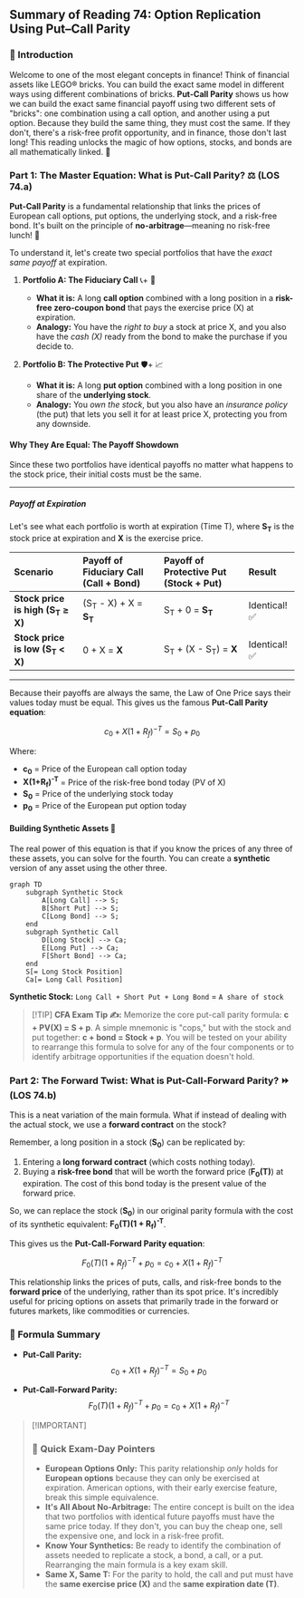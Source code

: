 ## Summary of Reading 74: Option Replication Using Put–Call Parity

### 🎯 Introduction

Welcome to one of the most elegant concepts in finance\! Think of financial assets like LEGO® bricks. You can build the exact same model in different ways using different combinations of bricks. **Put-Call Parity** shows us how we can build the exact same financial payoff using two different sets of "bricks": one combination using a call option, and another using a put option. Because they build the same thing, they must cost the same. If they don't, there's a risk-free profit opportunity, and in finance, those don't last long\! This reading unlocks the magic of how options, stocks, and bonds are all mathematically linked. 🔗

### Part 1: The Master Equation: What is Put-Call Parity? ⚖️ (LOS 74.a)

**Put-Call Parity** is a fundamental relationship that links the prices of European call options, put options, the underlying stock, and a risk-free bond. It's built on the principle of **no-arbitrage**—meaning no risk-free lunch\! 🥪

To understand it, let's create two special portfolios that have the *exact same payoff* at expiration.

1.  **Portfolio A: The Fiduciary Call** 📞+ 🏦

      * **What it is:** A long **call option** combined with a long position in a **risk-free zero-coupon bond** that pays the exercise price (X) at expiration.
      * **Analogy:** You have the *right to buy* a stock at price X, and you also have the *cash (X)* ready from the bond to make the purchase if you decide to.

2.  **Portfolio B: The Protective Put** 🛡️+ 📈

      * **What it is:** A long **put option** combined with a long position in one share of the **underlying stock**.
      * **Analogy:** You *own the stock*, but you also have an *insurance policy* (the put) that lets you sell it for at least price X, protecting you from any downside.

#### Why They Are Equal: The Payoff Showdown

Since these two portfolios have identical payoffs no matter what happens to the stock price, their initial costs must be the same.

-----

##### **Payoff at Expiration**

Let's see what each portfolio is worth at expiration (Time T), where **S<sub>T</sub>** is the stock price at expiration and **X** is the exercise price.

| Scenario | Payoff of Fiduciary Call (Call + Bond) | Payoff of Protective Put (Stock + Put) | Result |
| :--- | :--- | :--- | :--- |
| **Stock price is high (S<sub>T</sub> ≥ X)** | (S<sub>T</sub> - X) + X = **S<sub>T</sub>** | S<sub>T</sub> + 0 = **S<sub>T</sub>** | Identical\! ✅ |
| **Stock price is low (S<sub>T</sub> < X)** | 0 + X = **X** | S<sub>T</sub> + (X - S<sub>T</sub>) = **X** | Identical\! ✅ |

-----

Because their payoffs are always the same, the Law of One Price says their values today must be equal. This gives us the famous **Put-Call Parity equation**:

$$c_0 + X(1+R_f)^{-T} = S_0 + p_0$$

Where:

  * **c<sub>0</sub>** = Price of the European call option today
  * **X(1+R<sub>f</sub>)<sup>-T</sup>** = Price of the risk-free bond today (PV of X)
  * **S<sub>0</sub>** = Price of the underlying stock today
  * **p<sub>0</sub>** = Price of the European put option today

#### Building Synthetic Assets 🤖

The real power of this equation is that if you know the prices of any three of these assets, you can solve for the fourth. You can create a **synthetic** version of any asset using the other three.

```mermaid
graph TD
    subgraph Synthetic Stock
        A[Long Call] --> S;
        B[Short Put] --> S;
        C[Long Bond] --> S;
    end
    subgraph Synthetic Call
        D[Long Stock] --> Ca;
        E[Long Put] --> Ca;
        F[Short Bond] --> Ca;
    end
    S[= Long Stock Position]
    Ca[= Long Call Position]
```

**Synthetic Stock:** `Long Call + Short Put + Long Bond` = `A share of stock`

> [\!TIP]
> **CFA Exam Tip ✍️:** Memorize the core put-call parity formula: **c + PV(X) = S + p**. A simple mnemonic is "cops," but with the stock and put together: **c + bond = Stock + p**. You will be tested on your ability to rearrange this formula to solve for any of the four components or to identify arbitrage opportunities if the equation doesn't hold.

### Part 2: The Forward Twist: What is Put-Call-Forward Parity? ⏩ (LOS 74.b)

This is a neat variation of the main formula. What if instead of dealing with the actual stock, we use a **forward contract** on the stock?

Remember, a long position in a stock (**S<sub>0</sub>**) can be replicated by:

1.  Entering a **long forward contract** (which costs nothing today).
2.  Buying a **risk-free bond** that will be worth the forward price (**F<sub>0</sub>(T)**) at expiration. The cost of this bond today is the present value of the forward price.

So, we can replace the stock (**S<sub>0</sub>**) in our original parity formula with the cost of its synthetic equivalent: **F<sub>0</sub>(T)(1 + R<sub>f</sub>)<sup>-T</sup>**.

This gives us the **Put-Call-Forward Parity equation**:

$$F_0(T)(1+R_f)^{-T} + p_0 = c_0 + X(1+R_f)^{-T}$$

This relationship links the prices of puts, calls, and risk-free bonds to the **forward price** of the underlying, rather than its spot price. It's incredibly useful for pricing options on assets that primarily trade in the forward or futures markets, like commodities or currencies.

### 🧪 Formula Summary

  * **Put-Call Parity:**
    $$c_0 + X(1+R_f)^{-T} = S_0 + p_0$$

  * **Put-Call-Forward Parity:**
    $$F_0(T)(1+R_f)^{-T} + p_0 = c_0 + X(1+R_f)^{-T}$$

> [\!IMPORTANT]
>
> ### 🎯 Quick Exam-Day Pointers
>
>   * **European Options Only:** This parity relationship *only* holds for **European options** because they can only be exercised at expiration. American options, with their early exercise feature, break this simple equivalence.
>   * **It's All About No-Arbitrage:** The entire concept is built on the idea that two portfolios with identical future payoffs must have the same price today. If they don't, you can buy the cheap one, sell the expensive one, and lock in a risk-free profit.
>   * **Know Your Synthetics:** Be ready to identify the combination of assets needed to replicate a stock, a bond, a call, or a put. Rearranging the main formula is a key exam skill.
>   * **Same X, Same T:** For the parity to hold, the call and put must have the **same exercise price (X)** and the **same expiration date (T)**.